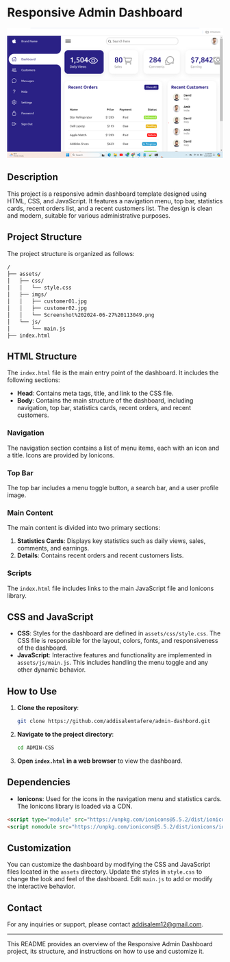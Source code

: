 
# Responsive Admin Dashboard 

![Screenshot of the Dashboard](assets/imgs/Screenshot%202024-06-27%20113049.png)

## Description

This project is a responsive admin dashboard template designed using HTML, CSS, and JavaScript. It features a navigation menu, top bar, statistics cards, recent orders list, and a recent customers list. The design is clean and modern, suitable for various administrative purposes.

## Project Structure

The project structure is organized as follows:

```
/
├── assets/
│   ├── css/
│   │   └── style.css
│   ├── imgs/
│   │   ├── customer01.jpg
│   │   ├── customer02.jpg
│   │   └── Screenshot%202024-06-27%20113049.png
│   └── js/
│       └── main.js
├── index.html
```

## HTML Structure

The `index.html` file is the main entry point of the dashboard. It includes the following sections:

- **Head**: Contains meta tags, title, and link to the CSS file.
- **Body**: Contains the main structure of the dashboard, including navigation, top bar, statistics cards, recent orders, and recent customers.

### Navigation

The navigation section contains a list of menu items, each with an icon and a title. Icons are provided by Ionicons.

### Top Bar

The top bar includes a menu toggle button, a search bar, and a user profile image.

### Main Content

The main content is divided into two primary sections:

1. **Statistics Cards**: Displays key statistics such as daily views, sales, comments, and earnings.
2. **Details**: Contains recent orders and recent customers lists.

### Scripts

The `index.html` file includes links to the main JavaScript file and Ionicons library.

## CSS and JavaScript

- **CSS**: Styles for the dashboard are defined in `assets/css/style.css`. The CSS file is responsible for the layout, colors, fonts, and responsiveness of the dashboard.
- **JavaScript**: Interactive features and functionality are implemented in `assets/js/main.js`. This includes handling the menu toggle and any other dynamic behavior.

## How to Use

1. **Clone the repository**:
   ```bash
   git clone https://github.com/addisalemtafere/admin-dashbord.git
   ```

2. **Navigate to the project directory**:
   ```bash
   cd ADMIN-CSS
   ```

3. **Open `index.html` in a web browser** to view the dashboard.

## Dependencies

- **Ionicons**: Used for the icons in the navigation menu and statistics cards. The Ionicons library is loaded via a CDN.

```html
<script type="module" src="https://unpkg.com/ionicons@5.5.2/dist/ionicons/ionicons.esm.js"></script>
<script nomodule src="https://unpkg.com/ionicons@5.5.2/dist/ionicons/ionicons.js"></script>
```

## Customization

You can customize the dashboard by modifying the CSS and JavaScript files located in the `assets` directory. Update the styles in `style.css` to change the look and feel of the dashboard. Edit `main.js` to add or modify the interactive behavior.

## Contact

For any inquiries or support, please contact addisalem12@gmail.com.

---

This README provides an overview of the Responsive Admin Dashboard project, its structure, and instructions on how to use and customize it.

